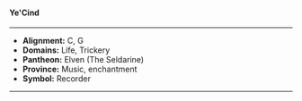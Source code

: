 #### Ye'Cind
___

- **Alignment:** C, G
- **Domains:** Life, Trickery
- **Pantheon:** Elven (The Seldarine)
- **Province:** Music, enchantment
- **Symbol:** Recorder
___
